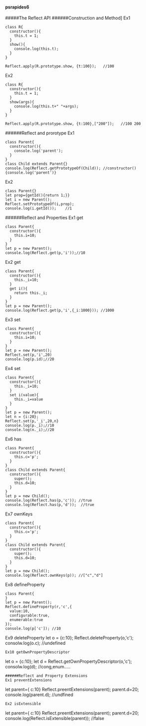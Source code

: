 #### psrapides6
#####The Reflect API
######Construction and Method]
Ex1
```
class R{
  constructor(){
    this.t = 1;
  }
  show(){
    console.log(this.t);
  }
}

Reflect.apply(R.prototype.show, {t:100});   //100
```
Ex2
```
class R{
  constructor(){
    this.t = 1;
  }
  show(args){
    console.log(this.t+" "+args);
  }
}

Reflect.apply(R.prototype.show, {t:100},["200"]);   //100 200
```

######Reflect and prorotype
Ex1
```
class Parent{
  constructor(){
    console.log('parent');
  }
}
class Child extends Parent{}
console.log(Reflect.getPrototypeOf(Child)); //constructor(){console.log('parent')}
```

Ex2
```
class Parent{}
let prop={getId(){return 1;}}
let i = new Parent();
Reflect.setPrototypeOf(i,prop);
console.log(i.getId());    //1
```
######Reflect and Properties
Ex1 get 
```
class Parent{
  constructor(){
    this.i=10;
  }
}
let p = new Parent();
console.log(Reflect.get(p,'i'));//10
```
Ex2 get
```
class Parent{
  constructor(){
    this._i=10;
  }
  get i(){
    return this._i;
  }
}
let p = new Parent();
console.log(Reflect.get(p,'i',{_i:1000})); //1000
```
Ex3 set 
```
class Parent{
  constructor(){
    this.i=10;
  }
}
let p = new Parent();
Reflect.set(p,'i',20)
console.log(p.id);//20
```
Ex4 set
```
class Parent{
  constructor(){
    this._i=10;
  }
  set i(value){
    this._i=value
  }
}
let p = new Parent();
let n = {i:20};
Reflect.set(p,'_i',20,n}
console.log(p._i);//10
console.log(n._i);//20
```

Ex6 has
```
class Parent{
  constructor(){
    this.c='p';
  }
}
class Child extends Parent{
  constructor(){
    super();
    this.d=10;
  }
}
let p = new Child();
console.log(Reflect.has(p,'c')); //true
console.log(Reflect.has(p,'d'));  //true
```
Ex7 ownKeys
```
class Parent{
  constructor(){
    this.c='p';
  }
}
class Child extends Parent{
  constructor(){
    super();
    this.d=10;
  }
}
let p = new Child();
console.log(Reflect.ownKeys(p)); //["c","d"]
```
Ex8 defineProperty
```
class Parent{
}
let p = new Parent();
Reflect.defineProperty(r,'c',{
  value:10,
  configurable:true,
  enumerable:true
});
console.log(p['c']); //10
```
Ex9 deleteProperty
let o = {c:10};
Reflect.deleteProperty(o,'c');
consolw.log(o.c);  //undefined
```
Ex10 getOwnPropertyDescriptor
```
let o = {c:10};
let d = Reflect.getOwnPropertyDescriptor(o,'c');
consolw.log(d);   //cong,enum.....
```
######Reflect and Property Extensions
Ex1 preventExtensions
```
let parent={
c:10}
Reflect.preentExtensions(parent);
parent.d=20;
console.log(parent.d); //undfined
```
Ex2 isExtensible
```
let parent={
c:10}
Reflect.preentExtensions(parent);
parent.d=20;
console.log(Reflect.isExtensible(parent)); //false
```

